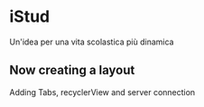 # iStud
Un'idea per una vita scolastica più dinamica

Now creating a layout
---------------------
Adding Tabs, recyclerView and server connection
